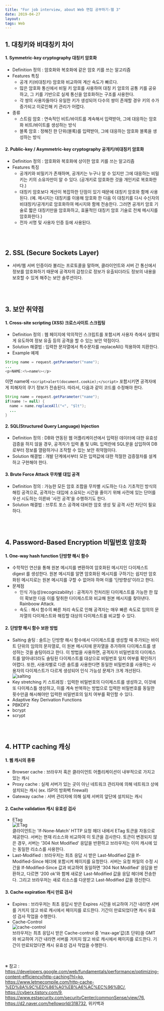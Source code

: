 ```yaml
---
title: "For job interview, about Web 면접 공부하기-웹 3"
date: 2019-04-27
layout:
tags: Web
---
```


## 1. 대칭키와 비대칭키 차이
#### 1. Symmetric-key cryptography 대칭키 암호화 
- Definition 정의 : 암호화와 복호화에 같은 암호 키를 쓰는 알고리즘
- Features 특징
  - 공개 키(비대칭키) 암호와 비교하여 계산 속도가 빠르다.
  - 많은 암호화 통신에서 비밀 키 암호를 사용하여 대칭 키 암호의 공통 키를 공유하고, 그 키를 기반으로 실제 통신을 암호화하는 구조를 사용한다.
  - 각 쌍의 사용자들마다 유일한 키가 생성되어 다수의 쌍이 존재할 경우 키의 수가 증가되고 이로인해 키 관리가 어렵다.
- 종류
  - 스트림 암호 : 연속적인 비트/바이트를 계속해서 입력받아, 그에 대응하는 암호화 비트/바이트를 생성하는 방식
  - 블록 암호 : 정해진 한 단위(블록)를 입력받아, 그에 대응하는 암호화 블록을 생성하는 방식

#### 2. Public-key / Asymmetric-key cryptography 공개키/비대칭키 암호화
- Definition 정의 : 암호화와 복호화에 상이한 암호 키를 쓰는 알고리즘
- Features 특징
  - 공개키와 비밀키가 존재하며, 공개키는 누구나 알 수 있지만 그에 대응하는 비밀키는 키의 소유자만이 알 수 있다. (공개키로 암호화한 것을 개인키로 복호화한다.)
  - 대칭키 암호보다 계산이 복잡하한 단점이 있기 때문에 대칭키 암호와 함께 사용된다. (예. 메시지는 대칭키를 이용해 암호화 한 다음 이 대칭키를 다시 수신자의 비대칭키/공개키로 암호화하여 메시지와 함께 전송한다. 그러면 공개키 암호 기술로 짧은 대칭키만을 암호화하고, 효율적인 대칭키 암호 기술로 전체 메시지를 암호화한다.)
  - 전자 서명 및 사용자 인증 등에 사용된다.

<br><br>
## 2. SSL (Secure Sockets Layer)
- 서버/웹 서버 인증이라 불리는 프로토콜을 말하며, 클라이언트와 서버 간 통신에서 정보를 암호화하기 때문에 공격자의 감청으로 정보가 유출되더라도 정보의 내용을 보호할 수 있게 해주는 보안 솔루션이다.

<br><br>
## 3. 보안 취약점
#### 1. Cross-site scripting (XSS) 크로스사이트 스크립팅
- Definition 정의 : 웹 페이지에 악의적인 스크립트를 포함시켜 사용자 측에서 실행되게 유도하여 정보 유출 등의 공격을 할 수 있는 보안 약점이다.
- Solution 해결법 : 입력한 문자열에서 특수문자를 replaceAll() 적용하여 치환한다.
- Example 예제
```java
String name = request.getParameter("name");
...
<p>NAME:<%=name%></p>
```
이면 name에 `<script>alert(document.cookie);</script>` 포함시키면 공격자에게 피해자의 쿠기 정보가 전송된다.
따라서, 다음과 같이 코드를 수정해야 한다.
```java
String name = request.getParameter("name");
if(name != null) {
  name = name.replaceAll("<", "$lt");
  ...
}
```

#### 2. SQL(Structured Query Language) Injection
- Definition 정의 : DB와 연동된 웹 어플리케이션에서 입력된 데이터에 대한 유효성 검증을 하지 않을 경우, 공격자가 입력 폼 및 URL 입력란에 SQL문을 삽입하여 DB로부터 정보를 열람하거나 조작할 수 있는 보안 취약점이다.
- Solution 해결법 : 개발 단계에서부터 모든 입력값에 대한 적절한 검증절차를 설계하고 구현해야 한다.

#### 3. Brute Force Attack 무차별 대입 공격
- Definition 정의 : 가능한 모든 암호 조합을 무차별 시도하는 다소 기초적인 방식의 해킹 공격으로, 공격자는 대입에 소요되는 시간을 줄이기 위해 사전에 있는 단어를 우선 시도하는 이른바 '사전 공격'을 수행하기도 한다.
- Solution 해결법 : 브루트 포스 공격에 대비한 암호 생성 및 공격 사전 차단이 필요하다.

<br><br>
## 4. Password-Based Encryption 비밀번호 암호화
#### 1. One-way hash function 단방향 해시 함수
- 수학적인 연산을 통해 원본 메시지를 변환하여 암호화된 메시지인 다이제스트 digest 를 생성한다. 원본 메시지를 알면 암호화된 메시지를 구하기는 쉽지만 암호화된 메시지로는 원본 메시지를 구할 수 없어야 하며 이를 '단방향성'이라고 한다.
- 문제점
  - 인식 가능성(recognizability) : 공격자가 전처리된 다이제스트를 가능한 한 많이 확보한 다음 이를 탈취한 다이제스트와 비교해 원본 메시지를 찾아낸다. Rainboow Attack.
  - 속도 : 해시 함수의 빠른 처리 속도로 인해 공격자는 매우 빠른 속도로 임의의 문자열의 다이제스트와 해킹할 대상의 다이제스트를 비교할 수 있다.

#### 2. 단방향 해시 함수 보완 방법
- Salting 솔팅 : 솔트는 단방향 해시 함수에서 다이제스트를 생성할 때 추가되는 바이트 단위의 임의의 문자열로, 이 원본 메시지에 문자열을 추가하여 다이제스트를 생성하는 것을 솔팅이라고 한다. 이 방법을 사용하면, 공격자가 비밀번호의 다이제스트를 알아내더라도 솔팅된 다이제스트를 대상으로 비밀번호 일치 여부를 확인하기 어렵다. 또한, 사용자별로 다른 솔트를 사용한다면 동일한 비밀번호를 사용하는 사용자의 다이제스트가 다르게 생성되어 인식 가능성 문제가 크게 개선된다.<br>
![salting](https://user-images.githubusercontent.com/30489401/57024584-ec1cf080-6c6f-11e9-9ba8-7ef1d49e66aa.JPG)
- Key stretching 키 스트레칭 : 입력한 비밀번호의 다이제스트를 생성하고, 이것에 또 다이제스틀 생성하고, 이를 계속 반복하는 방법으로 입력한 비밀번호를 동일한 횟수만큼 해시해야만 입력한 비밀번호의 일치 여부를 확인할 수 있다.
- Adaptive Key Derivation Functions
- PBKDF2
- bcrypt
- scrypt

<br><br>
## 4. HTTP caching 캐싱
#### 1. 웹 캐시의 종류
- Browser cache : 브라우저 혹은 클라이언트 어플리케이션이 내부적으로 가지고 있는 캐시
- Proxy cache : 실제 서버가 있는 곳이 아닌 네트워크 관리자에 의해 네트워크 상에 설치되는 캐시 (ex. ISP의 방화벽 firewall)
- Gateway cache : 서버 관리자에 의해 실제 서버의 앞단에 설치되는 캐시

#### 2. Cache validation 캐시 유효성 검사 
- ETag<br>
![ETag](https://user-images.githubusercontent.com/30489401/56938326-3b620480-6b3c-11e9-9c5d-c5f37b24c5e7.JPG)
<br>클라이언트는 'If-None-Match' HTTP 요청 헤더 내에서 ETag 토큰을 자동으로 제공한다. 서버는 현재 리소스와 비교하여 이 토큰을 검사한다. 토큰이 변경되지 않은 경우, 서버는 '304 Not Modified' 응답을 반환하고 브라우저는 이미 캐시에 있는 동일한 리소스를 사용한다. 
- Last-Modified : 브라우저는 최초 응답 시 받은 Last-Modified 값을 If-Modified-Since 헤더에 포함시켜 페이지를 요청한다. 서버는 요청 파일의 수정 시간을 If-Modified-Since 값과 비교하여 동일하면 '304 Not Modified' 응답을 반환하고, 다르면 '200 ok'와 함께 새로운 Last-Modified 값을 응답 헤더에 전송한다. 그리고 브라우저는 새로 리소스를 다운받고 Last-Modified 값을 갱신한다.

#### 3. Cache expiration 캐시 만료 검사
- Expires : 브라우저는 최초 응답시 받은 Expires 시간을 비교하여 기간 내라면 서버를 거치지 않고 바로 캐시에서 페이지를 로드한다. 기간이 만료되었다면 캐시 유효성 검사 작업을 수행한다.
- Cache-Control<br>
![cache-control](https://user-images.githubusercontent.com/30489401/56938411-b7f4e300-6b3c-11e9-8df7-1acf982646f5.JPG)
<br>브라우저는 최초 응답시 받은 Cache-control 중 'max-age'값(초 단위)을 GMT와 비교하여 기간 내라면 서버를 거치지 않고 바로 캐시에서 페이지를 로드한다. 기간이 만료되었다면 캐시 유효성 검사 작업을 수행한다.









<br><br>
※ 참고 : https://developers.google.com/web/fundamentals/performance/optimizing-content-efficiency/http-caching?hl=ko, https://www.letmecompile.com/http-cache-%ED%8A%9C%ED%86%A0%EB%A6%AC%EC%96%BC/, https://cyberx.tistory.com/9, https://www.estsecurity.com/securityCenter/commonSense/view/76, https://d2.naver.com/helloworld/318732, 위키백과
